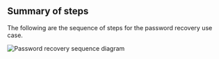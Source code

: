 ## Summary of steps

The following are the sequence of steps for the password recovery use case.

<div class="common-image-format">

![Password recovery sequence diagram](/img/oie-embedded-sdk/oie-embedded-sdk-use-case-pwd-recovery-nodejs.png
 "Password recovery sequence diagram")

</div>
